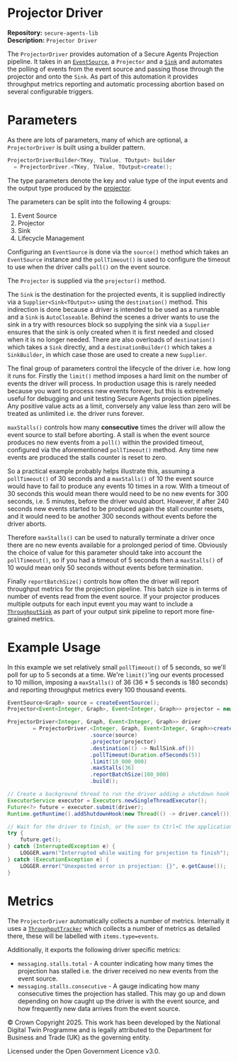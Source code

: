 # Projector Driver
**Repository:** `secure-agents-lib`  
**Description:** `Projector Driver`
<!-- SPDX-License-Identifier: OGL-UK-3.0 -->

The `ProjectorDriver` provides automation of a Secure Agents Projection pipeline. It takes in an
[`EventSource`](../event-sources/index.md), a `Projector` and a [`Sink`](../sinks/index.md) and automates the polling of
events from the event source and passing those through the projector and onto the `Sink`. As part of this automation it
provides throughput metrics reporting and automatic processing abortion based on several configurable triggers.

# Parameters

As there are lots of parameters, many of which are optional, a `ProjectorDriver` is built using a builder pattern.

```java
ProjectorDriverBuilder<TKey, TValue, TOutput> builder 
  = ProjectorDriver.<TKey, TValue, TOutput>create();
```

The type parameters denote the key and value type of the input events and the output type produced by the
[projector](index.md#projectors).

The parameters can be split into the following 4 groups:

1. Event Source
2. Projector
3. Sink
4. Lifecycle Management

Configuring an `EventSource` is done via the `source()` method which takes an `EventSource` instance and the
`pollTimeout()` is used to configure the timeout to use when the driver calls `poll()` on the event source.  

The `Projector` is supplied via the `projector()` method.

The `Sink` is the destination for the projected events, it is supplied indirectly via a `Supplier<Sink<TOutput>>` using
the `destination()` method.  This indirection is done because a driver is intended to be used as a runnable and a `Sink`
is `AutoCloseable`. Behind the scenes a driver wants to use the sink in a try with resources block so supplying the sink
via a `Supplier` ensures that the sink is only created when it is first needed and closed when it is no longer needed.
There are also overloads of `destination()` which takes a `Sink` directly, and a `destinationBuilder()` which takes a
`SinkBuilder`, in which case those are used to create a new `Supplier`.

The final group of parameters control the lifecycle of the driver i.e. how long it runs for. Firstly the `limit()`
method imposes a hard limit on the number of events the driver will process. In production usage this is rarely needed
because you want to process new events forever, but this is extremely useful for debugging and unit testing Secure Agents
projection pipelines. Any positive value acts as a limit, conversely any value less than zero will be treated as
unlimited i.e. the driver runs forever.

`maxStalls()` controls how many **consecutive** times the driver will allow the event source to stall before aborting. A
stall is when the event source produces no new events from a `poll()` within the provided timeout, configured via the
aforementioned `pollTimeout()` method. Any time new events are produced the stalls counter is reset to zero.

So a practical example probably helps illustrate this, assuming a `pollTimeout()` of 30 seconds and a `maxStalls()` of
10 the event source would have to fail to produce any events 10 times in a row. With a timeout of 30 seconds this would
mean there would need to be no new events for 300 seconds, i.e. 5 minutes, before the driver would abort. However, if
after 240 seconds new events started to be produced again the stall counter resets, and it would need to be another 300
seconds without events before the driver aborts.

Therefore `maxStalls()` can be used to naturally terminate a driver once there are no new events available for a
prolonged period of time. Obviously the choice of value for this parameter should take into account the `pollTimeout()`,
so if you had a timeout of 5 seconds then a `maxStalls()` of 10 would mean only 50 seconds without events before
termination.

Finally `reportBatchSize()` controls how often the driver will report throughput metrics for the projection pipeline.
This batch size is in terms of number of events read from the event source. If your projector produces multiple outputs
for each input event you may want to include a [`ThroughputSink`](../sinks/throughput.md) as part of your output sink
pipeline to report more fine-grained metrics.

# Example Usage

In this example we set relatively small `pollTimeout()` of 5 seconds, so we'll poll for up to 5 seconds at a time. We're
`limit()`'ing our events processed to 10 million, imposing a `maxStalls()` of 36 (36 * 5 seconds is 180 seconds) and
reporting throughput metrics every 100 thousand events.

```java
EventSource<Graph> source = createEventSource();
Projector<Event<Integer, Graph>, Event<Integer, Graph>> projector = new NoOpProjector<>();

ProjectorDriver<Integer, Graph, Event<Integer, Graph>> driver
        = ProjectorDriver.<Integer, Graph, Event<Integer, Graph>>create()
                          .source(source)
                          .projector(projector)
                          .destination(() -> NullSink.of())
                          .pollTimeout(Duration.ofSeconds(5))
                          .limit(10_000_000)
                          .maxStalls(36)
                          .reportBatchSize(100_000)
                          .build();

// Create a background thread to run the driver adding a shutdown hook that cancels it when the JVM is shutdown
ExecutorService executor = Executors.newSingleThreadExecutor();
Future<?> future = executor.submit(driver);
Runtime.getRuntime().addShutdownHook(new Thread(() -> driver.cancel()));

// Wait for the driver to finish, or the user to Ctrl+C the application
try {
    future.get();
} catch (InterruptedException e) {
    LOGGER.warn("Interrupted while waiting for projection to finish");
} catch (ExecutionException e) {
    LOGGER.error("Unexpected error in projection: {}", e.getCause());
}
```

# Metrics

The `ProjectorDriver` automatically collects a number of metrics.  Internally it uses a
[`ThroughputTracker`](../sinks/throughput.md#metrics) which collects a number of metrics as detailed there, these will
be labelled with `items.type=events`.

Additionally, it exports the following driver specific metrics:

- `messaging.stalls.total` - A counter indicating how many times the projection has stalled i.e. the driver received no
  new events from the event source.
- `messaging.stalls.consecutive` - A gauge indicating how many consecutive times the projection has stalled.  This may
  go up and down depending on how caught up the driver is with the event source, and how frequently new data arrives
  from the event source.

© Crown Copyright 2025. This work has been developed by the National Digital Twin Programme and is legally attributed to the Department for Business and Trade (UK) as the
governing entity.

Licensed under the Open Government Licence v3.0.